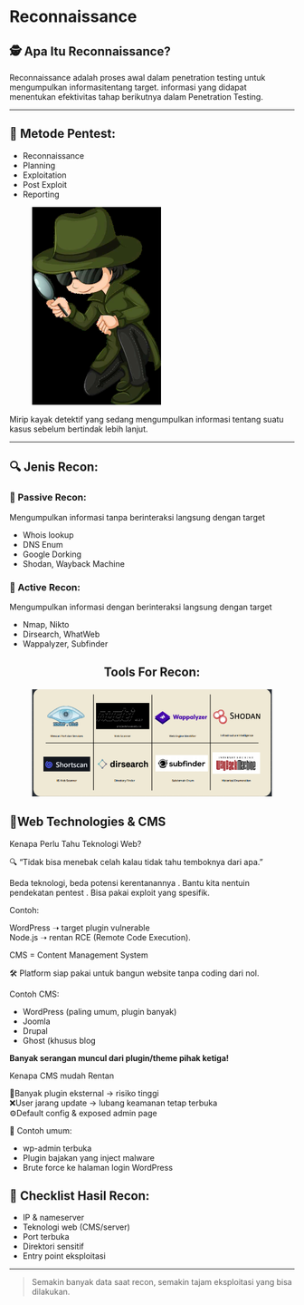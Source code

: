 # Reconnaissance

## 🕵️ Apa Itu Reconnaissance?

Reconnaissance adalah proses awal dalam penetration testing untuk mengumpulkan informasitentang target.
&#x20;informasi yang didapat menentukan efektivitas tahap berikutnya dalam Penetration Testing.

***

## 📖 Metode Pentest:

* Reconnaissance
* Planning
* Exploitation
* Post Exploit
* Reporting

<figure><img src=".gitbook/assets/image (5).png" alt="" width="228"><figcaption></figcaption></figure>

Mirip kayak detektif yang sedang
&#x20;mengumpulkan informasi tentang
&#x20;suatu kasus sebelum bertindak lebih lanjut.

***

## 🔍 Jenis Recon:

### 🧘 Passive Recon:

Mengumpulkan informasi tanpa
&#x20;berinteraksi langsung dengan target

* Whois lookup
* DNS Enum
* Google Dorking
* Shodan, Wayback Machine

### 🔨 Active Recon:

Mengumpulkan informasi dengan
&#x20;berinteraksi langsung dengan target

* Nmap, Nikto
* Dirsearch, WhatWeb
* Wappalyzer, Subfinder

<h2 align="center">Tools For Recon:</h2>

<figure><img src=".gitbook/assets/Screenshot 2025-07-01 101717.png" alt=""><figcaption></figcaption></figure>

## 🧠Web Technologies & CMS

Kenapa Perlu Tahu Teknologi Web?

🔍 “Tidak bisa menebak celah kalau tidak tahu
&#x20;temboknya dari apa.”

Beda teknologi, beda potensi kerentanannya
. Bantu kita nentuin pendekatan pentest
. Bisa pakai exploit yang spesifik.

Contoh:

WordPress ➝ target plugin vulnerable
\
Node.js ➝ rentan RCE (Remote Code Execution).



CMS = Content Management System

🛠 Platform siap pakai untuk bangun website tanpa coding dari nol.

Contoh CMS:

* WordPress (paling umum, plugin banyak)
* Joomla
* Drupal
* Ghost (khusus blog

**Banyak serangan muncul dari plugin/theme pihak ketiga!**

Kenapa CMS mudah Rentan

🔨Banyak plugin eksternal → risiko tinggi
\
❌User jarang update → lubang keamanan tetap terbuka
\
⚙️Default config & exposed admin page



🛑 Contoh umum:

* wp-admin terbuka
* Plugin bajakan yang inject malware
* Brute force ke halaman login WordPress

## 📝 Checklist Hasil Recon:

* IP & nameserver
* Teknologi web (CMS/server)
* Port terbuka
* Direktori sensitif
* Entry point eksploitasi

***

> Semakin banyak data saat recon, semakin tajam eksploitasi yang bisa dilakukan.
